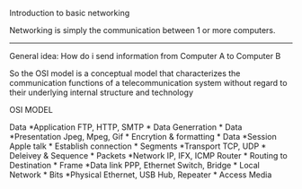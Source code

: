 Introduction to basic networking

Networking is simply the communication between 1  or more computers.

*********************************************
General idea:
How do i send information from Computer A to Computer B

So the OSI model is a conceptual model that characterizes the communication functions of a telecommunication system without regard to their underlying internal structure and technology

OSI MODEL

Data   	   *Application		 FTP, HTTP, SMTP
	   *			 Data Generration
	   *
Data	   *Presentation	 Jpeg, Mpeg, Gif
	   *			 Encrytion & formatting
	   *
Data	   *Session		 Apple talk
	   *			 Establish connection
	   *
Segments   *Transport		 TCP, UDP
	   *			 Deleivey & Sequence
	   *
Packets	   *Network		 IP, IFX, ICMP		Router
	   *			 Routing to Destination
	   *
Frame	   *Data link		 PPP, Ethernet		Switch, Bridge
	   *			 Local Network
	   *
Bits	   *Physical		 Ethernet, USB		Hub, Repeater
	   *			 Access Media
